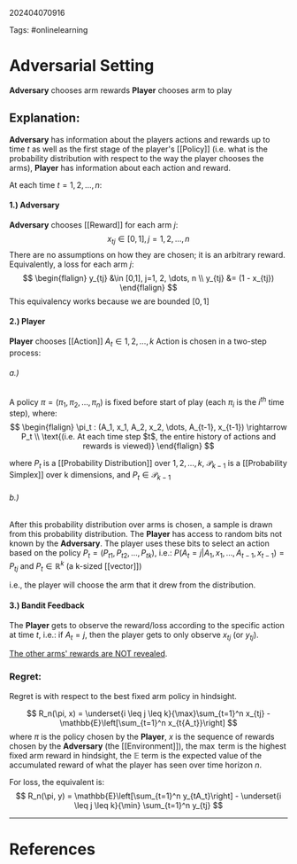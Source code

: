202404070916

Tags: #onlinelearning

# Adversarial Setting

**Adversary** chooses arm rewards
**Player** chooses arm to play

## Explanation:
**Adversary** has information about the players actions and rewards up to time $t$ as well as the first stage of the player's [[Policy]] (i.e. what is the probability distribution with respect to the way the player chooses the arms),
**Player** has information about each action and reward.


At each time $t = 1, 2, \dots, n$:
#### 1.) Adversary
**Adversary** chooses [[Reward]] for each arm $j$:
$$
x_{tj} \in [0,1], j=1, 2, \dots, n
$$
There are no assumptions on how they are chosen; it is an arbitrary reward.
Equivalently, a loss for each arm $j$:
$$
\begin{flalign}
y_{tj} &\in [0,1], j=1, 2, \dots, n \\
y_{tj} &= (1 - x_{tj})
\end{flalign}
$$
This equivalency works because we are bounded $[0,1]$

#### 2.) Player
**Player** chooses [[Action]] $A_t \in {1, 2, \dots, k}$
Action is chosen in a two-step process:
###### a.)
A policy $\pi = (\pi_1, \pi_2, \dots, \pi_n)$  is fixed before start of play (each $\pi_i$ is the $i^{th}$ time step), where:
$$
\begin{flalign}
\pi_t : (A_1, x_1, A_2, x_2, \dots, A_{t-1}, x_{t-1}) \rightarrow P_t \\
\text{(i.e. At each time step $t$, the entire history of actions and rewards is viewed)}
\end{flalign}
$$

where $P_t$ is a [[Probability Distribution]] over ${1, 2, \dots, k}$,
$\mathcal{P}_{k-1}$ is a [[Probability Simplex]] over k dimensions, and
$P_t \in \mathcal{P}_{k-1}$

###### b.)
After this probability distribution over arms is chosen, a sample is drawn from this probability distribution.
The **Player** has access to random bits not known by the **Adversary**.  The player uses these bits to select an action based on the policy $P_t = (P_{t1}, P_{t2}, \dots, P_{tk})$, i.e.:
$P(A_t = j | A_1, x_1, \dots, A_{t-1}, x_{t-1}) = P_{tj}$ and 
$P_t \in \mathbb{R}^k$ (a k-sized [[vector]])

i.e., the player will choose the arm that it drew from the distribution.

#### 3.) Bandit Feedback
The **Player** gets to observe the reward/loss according to the specific action at time $t$, i.e.:
if $A_t = j$, then the player gets to only observe $x_{tj}$ (or $y_{tj}$).  

<u>The other arms' rewards are NOT revealed</u>.


### Regret:
Regret is with respect to the best fixed arm policy in hindsight.

$$
R_n(\pi, x) = \underset{i \leq j \leq k}{\max}\sum_{t=1}^n x_{tj} - \mathbb{E}\left[\sum_{t=1}^n x_{t{A_t}}\right]
$$
where $\pi$ is the policy chosen by the **Player**,
$x$ is the sequence of rewards chosen by the **Adversary** (the [[Environment]]),
the $\max$ term is the highest fixed arm reward in hindsight,
the $\mathbb{E}$ term is the expected value of the accumulated reward of what the player has seen over time horizon $n$.

For loss, the equivalent is:
$$
R_n(\pi, y) = \mathbb{E}\left[\sum_{t=1}^n y_{tA_t}\right] - \underset{i \leq j \leq k}{\min} \sum_{t=1}^n y_{tj}
$$


---
# References
